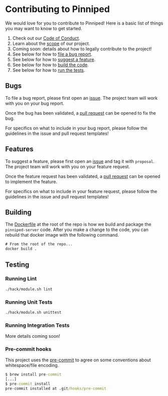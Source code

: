 # Contributing to Pinniped

We would love for you to contribute to Pinniped! Here is a basic list of things
you may want to know to get started.

1. Check out our [Code of Conduct](code-of-conduct.md).
1. Learn about the [scope](scope.md) of our project.
1. Coming soon: details about how to legally contribute to the project!
1. See below for how to [file a bug report](#bugs).
1. See below for how to [suggest a feature](#features).
1. See below for how to [build the code](#building).
1. See below for how to [run the tests](#testing).

## Bugs

To file a bug report, please first open an
[issue](https://github.com/suzerain-io/pinniped/issues/new?template=bug_report.md). The project team
will work with you on your bug report.

Once the bug has been validated, a [pull
request](https://github.com/suzerain-io/pinniped/compare) can be opened to fix
the bug.

For specifics on what to include in your bug report, please follow the
guidelines in the issue and pull request templates!

## Features

To suggest a feature, please first open an
[issue](https://github.com/suzerain-io/pinniped/issues/new?template=feature-proposal.md) and tag it with
`proposal`. The project team will work with you on your feature request.

Once the feature request has been validated, a [pull
request](https://github.com/suzerain-io/pinniped/compare) can be opened to
implement the feature.

For specifics on what to include in your feature request, please follow the
guidelines in the issue and pull request templates!

## Building

The [Dockerfile](../Dockerfile) at the root of the repo is how we build and
package the `pinniped-server` code. After you make a change to the code, you can
rebuild that docker image with the following command.

```cmd
# From the root of the repo...
docker build .
```

## Testing

### Running Lint

```cmd
./hack/module.sh lint
```

### Running Unit Tests

```cmd
./hack/module.sh unittest
```

### Running Integration Tests

More details coming soon!

### Pre-commit hooks

This project uses the [pre-commit] to agree on some conventions about whitespace/file encoding.

```cmd
$ brew install pre-commit
[...]
$ pre-commit install
pre-commit installed at .git/hooks/pre-commit
```

[pre-commit]: https://pre-commit.com/
